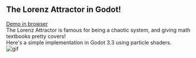 ## The Lorenz Attractor in Godot!

[Demo in browser](https://aith.github.io/attractor-godot/)  \
The Lorenz Attractor is famous for being a chaotic system, and giving math textbooks pretty covers!  \
Here's a simple implementation in Godot 3.3 using particle shaders.  \
![gif](attractor.gif)

